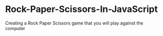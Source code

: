 # Rock-Paper-Scissors-In-JavaScript
Creating a Rock Paper Scissors game that you will play against the computer 
